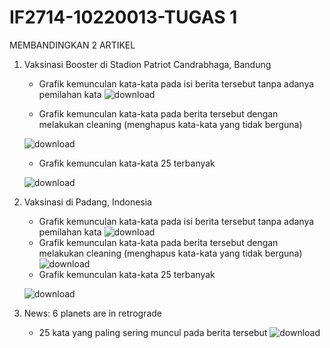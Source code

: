 # IF2714-10220013-TUGAS 1

MEMBANDINGKAN 2 ARTIKEL
1. Vaksinasi Booster di Stadion Patriot Candrabhaga, Bandung
   - Grafik kemunculan kata-kata pada isi berita tersebut tanpa adanya pemilahan kata
   ![download](https://user-images.githubusercontent.com/73022578/192273275-d73e5414-a081-4ada-a762-be4c920e312a.png)
   
   - Grafik kemunculan kata-kata pada berita tersebut dengan melakukan cleaning (menghapus kata-kata yang tidak berguna)
   
   ![download](https://user-images.githubusercontent.com/73022578/192273310-ad63d6af-b61e-4656-a81b-fbb51140782a.png)
   - Grafik kemunculan kata-kata 25 terbanyak
   
   ![download](https://user-images.githubusercontent.com/73022578/192273505-d8312bff-2bc8-447a-961e-7b3362178f67.png)
2. Vaksinasi di Padang, Indonesia
   - Grafik kemunculan kata-kata pada isi berita tersebut tanpa adanya pemilahan kata
   ![download](https://user-images.githubusercontent.com/73022578/192273790-b99b7134-8819-4d43-803b-7d3c09a8cc69.png)
   - Grafik kemunculan kata-kata pada berita tersebut dengan melakukan cleaning (menghapus kata-kata yang tidak berguna)
   ![download](https://user-images.githubusercontent.com/73022578/192273833-ed7ab708-d560-4a3f-ba61-7b35b5e7b931.png)
   - Grafik kemunculan kata-kata 25 terbanyak
   
   ![download](https://user-images.githubusercontent.com/73022578/192273929-62457634-8095-415a-866a-8316b8992452.png)
3. News: 6 planets are in retrograde
   - 25 kata yang paling sering muncul pada berita tersebut
   ![download](https://user-images.githubusercontent.com/73022578/192274670-fc792591-dd2a-4391-81fa-b9c08c924da7.png)
